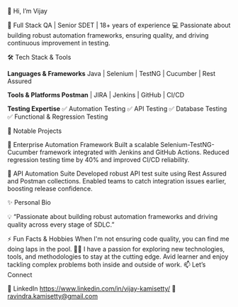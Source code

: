 👋 Hi, I’m Vijay

🚀 Full Stack QA | Senior SDET | 18+ years of experience 
 💻 Passionate about building robust automation frameworks, ensuring quality, and driving continuous improvement in testing.

🛠️ Tech Stack & Tools

**Languages & Frameworks** Java | Selenium | TestNG | Cucumber | Rest Assured

**Tools & Platforms Postman** | JIRA | Jenkins | GitHub | CI/CD

**Testing Expertise** ✅ Automation Testing ✅ API Testing ✅ Database Testing ✅ Functional & Regression Testing

🌟 Notable Projects

🔹 Enterprise Automation Framework Built a scalable Selenium-TestNG-Cucumber framework integrated with Jenkins and GitHub Actions. Reduced regression testing time by 40% and improved CI/CD reliability.

🔹 API Automation Suite Developed robust API test suite using Rest Assured and Postman collections. Enabled teams to catch integration issues earlier, boosting release confidence.

✨ Personal Bio

💡 “Passionate about building robust automation frameworks and driving quality across every stage of SDLC.”

⚡ Fun Facts & Hobbies
When I'm not ensuring code quality, you can find me doing laps in the pool. 🏊‍♂️
I have a passion for exploring new technologies, tools, and methodologies to stay at the cutting edge.
Avid learner and enjoy tackling complex problems both inside and outside of work.
📫 Let’s Connect

💼 LinkedIn https://www.linkedin.com/in/vijay-kamisetty/ 📧 ravindra.kamisetty@gmail.com
